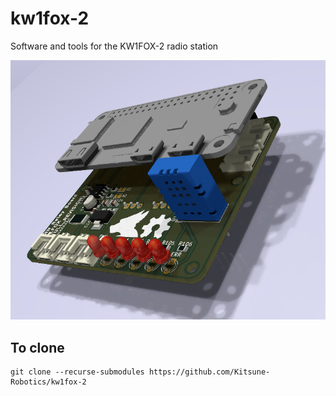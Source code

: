 # kw1fox-2
Software and tools for the KW1FOX-2 radio station

![image](Static/StaticRender.png)


## To clone

```
git clone --recurse-submodules https://github.com/Kitsune-Robotics/kw1fox-2
```
